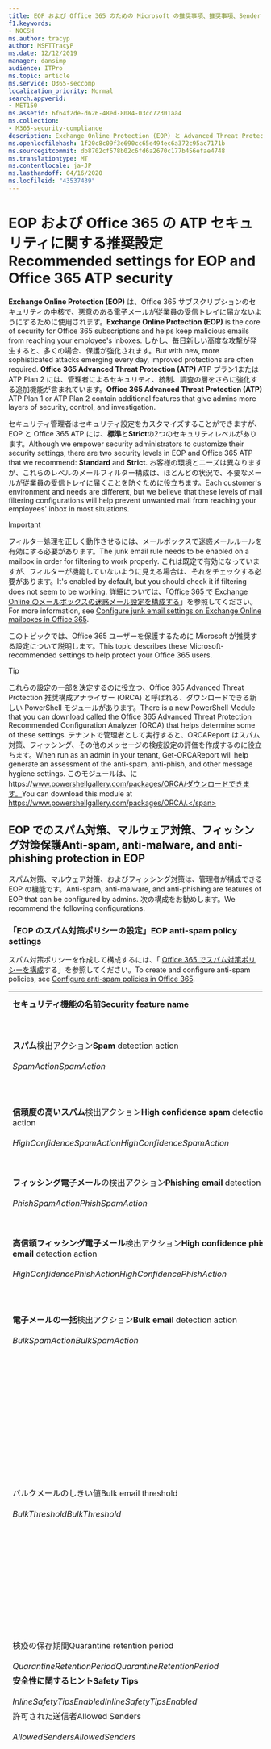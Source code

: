 ```yaml
---
title: EOP および Office 365 のための Microsoft の推奨事項、推奨事項、Sender Policy Framework、ドメインベースのメッセージの報告と適合性、DomainKeys で識別されたメール、手順、EOP の基準、セキュリティ基準、セットアップ EOP、atp の構成、および構成 EOP、セキュリティ構成
f1.keywords:
- NOCSH
ms.author: tracyp
author: MSFTTracyP
ms.date: 12/12/2019
manager: dansimp
audience: ITPro
ms.topic: article
ms.service: O365-seccomp
localization_priority: Normal
search.appverid:
- MET150
ms.assetid: 6f64f2de-d626-48ed-8084-03cc72301aa4
ms.collection:
- M365-security-compliance
description: Exchange Online Protection (EOP) と Advanced Threat Protection (ATP) のセキュリティ設定のベストプラクティスについて 標準保護に関する現在の推奨事項 より厳しくするには、何を使用する必要がありますか。 Advanced Threat Protection (ATP) も使用している場合、どのようなエクストラを利用できますか?
ms.openlocfilehash: 1f20c8c09f3e690cc65e494ec6a372c95ac7171b
ms.sourcegitcommit: db8702cf578b02c6fd6a2670c177b456efae4748
ms.translationtype: MT
ms.contentlocale: ja-JP
ms.lasthandoff: 04/16/2020
ms.locfileid: "43537439"
---
```

# <a name="recommended-settings-for-eop-and-office-365-atp-security"></a><span data-ttu-id="0bdcd-106">EOP および Office 365 の ATP セキュリティに関する推奨設定</span><span class="sxs-lookup"><span data-stu-id="0bdcd-106">Recommended settings for EOP and Office 365 ATP security</span></span>

<span data-ttu-id="0bdcd-107">**Exchange Online Protection (EOP)** は、Office 365 サブスクリプションのセキュリティの中核で、悪意のある電子メールが従業員の受信トレイに届かないようにするために使用されます。</span><span class="sxs-lookup"><span data-stu-id="0bdcd-107">**Exchange Online Protection (EOP)** is the core of security for Office 365 subscriptions and helps keep malicious emails from reaching your employee's inboxes.</span></span> <span data-ttu-id="0bdcd-108">しかし、毎日新しい高度な攻撃が発生すると、多くの場合、保護が強化されます。</span><span class="sxs-lookup"><span data-stu-id="0bdcd-108">But with new, more sophisticated attacks emerging every day, improved protections are often required.</span></span> <span data-ttu-id="0bdcd-109">**Office 365 Advanced Threat Protection (ATP)** ATP プラン1または ATP Plan 2 には、管理者によるセキュリティ、統制、調査の層をさらに強化する追加機能が含まれています。</span><span class="sxs-lookup"><span data-stu-id="0bdcd-109">**Office 365 Advanced Threat Protection (ATP)** ATP Plan 1 or ATP Plan 2 contain additional features that give admins more layers of security, control, and investigation.</span></span>

<span data-ttu-id="0bdcd-110">セキュリティ管理者はセキュリティ設定をカスタマイズすることができますが、EOP と Office 365 ATP には、**標準**と**Strict**の2つのセキュリティレベルがあります。</span><span class="sxs-lookup"><span data-stu-id="0bdcd-110">Although we empower security administrators to customize their security settings, there are two security levels in EOP and Office 365 ATP that we recommend: **Standard** and **Strict**.</span></span> <span data-ttu-id="0bdcd-111">お客様の環境とニーズは異なりますが、これらのレベルのメールフィルター構成は、ほとんどの状況で、不要なメールが従業員の受信トレイに届くことを防ぐために役立ちます。</span><span class="sxs-lookup"><span data-stu-id="0bdcd-111">Each customer's environment and needs are different, but we believe that these levels of mail filtering configurations will help prevent unwanted mail from reaching your employees' inbox in most situations.</span></span>

> [!IMPORTANT]
> <span data-ttu-id="0bdcd-112">フィルター処理を正しく動作させるには、メールボックスで迷惑メールルールを有効にする必要があります。</span><span class="sxs-lookup"><span data-stu-id="0bdcd-112">The junk email rule needs to be enabled on a mailbox in order for filtering to work properly.</span></span> <span data-ttu-id="0bdcd-113">これは既定で有効になっていますが、フィルターが機能していないように見える場合は、それをチェックする必要があります。</span><span class="sxs-lookup"><span data-stu-id="0bdcd-113">It's enabled by default, but you should check it if filtering does not seem to be working.</span></span> <span data-ttu-id="0bdcd-114">詳細については、「[Office 365 で Exchange Online のメールボックスの迷惑メール設定を構成する](configure-junk-email-settings-on-exo-mailboxes.md)」を参照してください。</span><span class="sxs-lookup"><span data-stu-id="0bdcd-114">For more information, see [Configure junk email settings on Exchange Online mailboxes in Office 365](configure-junk-email-settings-on-exo-mailboxes.md).</span></span>

<span data-ttu-id="0bdcd-115">このトピックでは、Office 365 ユーザーを保護するために Microsoft が推奨する設定について説明します。</span><span class="sxs-lookup"><span data-stu-id="0bdcd-115">This topic describes these Microsoft-recommended settings to help protect your Office 365 users.</span></span>

> [!TIP]
> <span data-ttu-id="0bdcd-116">これらの設定の一部を決定するのに役立つ、Office 365 Advanced Threat Protection 推奨構成アナライザー (ORCA) と呼ばれる、ダウンロードできる新しい PowerShell モジュールがあります。</span><span class="sxs-lookup"><span data-stu-id="0bdcd-116">There is a new PowerShell Module that you can download called the Office 365 Advanced Threat Protection Recommended Configuration Analyzer (ORCA) that helps determine some of these settings.</span></span> <span data-ttu-id="0bdcd-117">テナントで管理者として実行すると、ORCAReport はスパム対策、フィッシング、その他のメッセージの検疫設定の評価を作成するのに役立ちます。</span><span class="sxs-lookup"><span data-stu-id="0bdcd-117">When run as an admin in your tenant, Get-ORCAReport will help generate an assessment of the anti-spam, anti-phish, and other message hygiene settings.</span></span> <span data-ttu-id="0bdcd-118">このモジュールは、にhttps://www.powershellgallery.com/packages/ORCA/ダウンロードできます。</span><span class="sxs-lookup"><span data-stu-id="0bdcd-118">You can download this module at https://www.powershellgallery.com/packages/ORCA/.</span></span>

## <a name="anti-spam-anti-malware-and-anti-phishing-protection-in-eop"></a><span data-ttu-id="0bdcd-119">EOP でのスパム対策、マルウェア対策、フィッシング対策保護</span><span class="sxs-lookup"><span data-stu-id="0bdcd-119">Anti-spam, anti-malware, and anti-phishing protection in EOP</span></span>

<span data-ttu-id="0bdcd-120">スパム対策、マルウェア対策、およびフィッシング対策は、管理者が構成できる EOP の機能です。</span><span class="sxs-lookup"><span data-stu-id="0bdcd-120">Anti-spam, anti-malware, and anti-phishing are features of EOP that can be configured by admins.</span></span> <span data-ttu-id="0bdcd-121">次の構成をお勧めします。</span><span class="sxs-lookup"><span data-stu-id="0bdcd-121">We recommend the following configurations.</span></span>

### <a name="eop-anti-spam-policy-settings"></a><span data-ttu-id="0bdcd-122">「EOP のスパム対策ポリシーの設定」</span><span class="sxs-lookup"><span data-stu-id="0bdcd-122">EOP anti-spam policy settings</span></span>

<span data-ttu-id="0bdcd-123">スパム対策ポリシーを作成して構成するには、「 [Office 365 でスパム対策ポリシーを構成](configure-your-spam-filter-policies.md)する」を参照してください。</span><span class="sxs-lookup"><span data-stu-id="0bdcd-123">To create and configure anti-spam policies, see [Configure anti-spam policies in Office 365](configure-your-spam-filter-policies.md).</span></span>

|||||
|---|---|---|---|
|<span data-ttu-id="0bdcd-124">**セキュリティ機能の名前**</span><span class="sxs-lookup"><span data-stu-id="0bdcd-124">**Security feature name**</span></span>|<span data-ttu-id="0bdcd-125">**Standard**</span><span class="sxs-lookup"><span data-stu-id="0bdcd-125">**Standard**</span></span>|<span data-ttu-id="0bdcd-126">**Strict**</span><span class="sxs-lookup"><span data-stu-id="0bdcd-126">**Strict**</span></span>|<span data-ttu-id="0bdcd-127">**コメント**</span><span class="sxs-lookup"><span data-stu-id="0bdcd-127">**Comment**</span></span>|
|<span data-ttu-id="0bdcd-128">**スパム**検出アクション</span><span class="sxs-lookup"><span data-stu-id="0bdcd-128">**Spam** detection action</span></span> <br/><br/> <span data-ttu-id="0bdcd-129">_SpamAction_</span><span class="sxs-lookup"><span data-stu-id="0bdcd-129">_SpamAction_</span></span>|<span data-ttu-id="0bdcd-130">**迷惑メールフォルダーにメッセージを移動する**</span><span class="sxs-lookup"><span data-stu-id="0bdcd-130">**Move message to Junk Email folder**</span></span> <br/><br/> `MoveToJmf`|<span data-ttu-id="0bdcd-131">**検疫メッセージ**</span><span class="sxs-lookup"><span data-stu-id="0bdcd-131">**Quarantine message**</span></span> <br/><br/> `Quarantine`||
|<span data-ttu-id="0bdcd-132">**信頼度の高いスパム**検出アクション</span><span class="sxs-lookup"><span data-stu-id="0bdcd-132">**High confidence spam** detection action</span></span> <br/><br/> <span data-ttu-id="0bdcd-133">_HighConfidenceSpamAction_</span><span class="sxs-lookup"><span data-stu-id="0bdcd-133">_HighConfidenceSpamAction_</span></span>|<span data-ttu-id="0bdcd-134">**検疫メッセージ**</span><span class="sxs-lookup"><span data-stu-id="0bdcd-134">**Quarantine message**</span></span> <br/><br/> `Quarantine`|<span data-ttu-id="0bdcd-135">**検疫メッセージ**</span><span class="sxs-lookup"><span data-stu-id="0bdcd-135">**Quarantine message**</span></span> <br/><br/> `Quarantine`||
|<span data-ttu-id="0bdcd-136">**フィッシング電子メール**の検出アクション</span><span class="sxs-lookup"><span data-stu-id="0bdcd-136">**Phishing email** detection action</span></span> <br/><br/> <span data-ttu-id="0bdcd-137">_PhishSpamAction_</span><span class="sxs-lookup"><span data-stu-id="0bdcd-137">_PhishSpamAction_</span></span>|<span data-ttu-id="0bdcd-138">**検疫メッセージ**</span><span class="sxs-lookup"><span data-stu-id="0bdcd-138">**Quarantine message**</span></span> <br/><br/> `Quarantine`|<span data-ttu-id="0bdcd-139">**検疫メッセージ**</span><span class="sxs-lookup"><span data-stu-id="0bdcd-139">**Quarantine message**</span></span> <br/><br/> `Quarantine`||
|<span data-ttu-id="0bdcd-140">**高信頼フィッシング電子メール**検出アクション</span><span class="sxs-lookup"><span data-stu-id="0bdcd-140">**High confidence phishing email** detection action</span></span> <br/><br/> <span data-ttu-id="0bdcd-141">_HighConfidencePhishAction_</span><span class="sxs-lookup"><span data-stu-id="0bdcd-141">_HighConfidencePhishAction_</span></span>|<span data-ttu-id="0bdcd-142">**検疫メッセージ**</span><span class="sxs-lookup"><span data-stu-id="0bdcd-142">**Quarantine message**</span></span> <br/><br/> `Quarantine`|<span data-ttu-id="0bdcd-143">**検疫メッセージ**</span><span class="sxs-lookup"><span data-stu-id="0bdcd-143">**Quarantine message**</span></span> <br/><br/> `Quarantine`||
|<span data-ttu-id="0bdcd-144">**電子メールの一括**検出アクション</span><span class="sxs-lookup"><span data-stu-id="0bdcd-144">**Bulk email** detection action</span></span> <br/><br/> <span data-ttu-id="0bdcd-145">_BulkSpamAction_</span><span class="sxs-lookup"><span data-stu-id="0bdcd-145">_BulkSpamAction_</span></span>|<span data-ttu-id="0bdcd-146">**迷惑メールフォルダーにメッセージを移動する**</span><span class="sxs-lookup"><span data-stu-id="0bdcd-146">**Move message to Junk Email folder**</span></span> <br/><br/> `MoveToJmf`|<span data-ttu-id="0bdcd-147">**検疫メッセージ**</span><span class="sxs-lookup"><span data-stu-id="0bdcd-147">**Quarantine message**</span></span> <br/><br/> `Quarantine`||
|<span data-ttu-id="0bdcd-148">バルクメールのしきい値</span><span class="sxs-lookup"><span data-stu-id="0bdcd-148">Bulk email threshold</span></span> <br/><br/> <span data-ttu-id="0bdcd-149">_BulkThreshold_</span><span class="sxs-lookup"><span data-stu-id="0bdcd-149">_BulkThreshold_</span></span>|<span data-ttu-id="0bdcd-150">6 </span><span class="sxs-lookup"><span data-stu-id="0bdcd-150">6</span></span>|<span data-ttu-id="0bdcd-151">4 </span><span class="sxs-lookup"><span data-stu-id="0bdcd-151">4</span></span>|<span data-ttu-id="0bdcd-152">現在、既定値は7ですが、これは6に変更することをお勧めします。</span><span class="sxs-lookup"><span data-stu-id="0bdcd-152">The default value is currently 7, but we recommend that you change it to 6.</span></span> <span data-ttu-id="0bdcd-153">詳細については、「 [Office 365 のバルク苦情レベル (BCL)](bulk-complaint-level-values.md)」を参照してください。</span><span class="sxs-lookup"><span data-stu-id="0bdcd-153">For details, see [Bulk complaint level (BCL) in Office 365](bulk-complaint-level-values.md).</span></span>|
|<span data-ttu-id="0bdcd-154">検疫の保存期間</span><span class="sxs-lookup"><span data-stu-id="0bdcd-154">Quarantine retention period</span></span> <br/><br/> <span data-ttu-id="0bdcd-155">_QuarantineRetentionPeriod_</span><span class="sxs-lookup"><span data-stu-id="0bdcd-155">_QuarantineRetentionPeriod_</span></span>|<span data-ttu-id="0bdcd-156">30 日間</span><span class="sxs-lookup"><span data-stu-id="0bdcd-156">30 days</span></span>|<span data-ttu-id="0bdcd-157">30 日間</span><span class="sxs-lookup"><span data-stu-id="0bdcd-157">30 days</span></span>||
|<span data-ttu-id="0bdcd-158">**安全性に関するヒント**</span><span class="sxs-lookup"><span data-stu-id="0bdcd-158">**Safety Tips**</span></span> <br/><br/> <span data-ttu-id="0bdcd-159">_InlineSafetyTipsEnabled_</span><span class="sxs-lookup"><span data-stu-id="0bdcd-159">_InlineSafetyTipsEnabled_</span></span>|<span data-ttu-id="0bdcd-160">オン</span><span class="sxs-lookup"><span data-stu-id="0bdcd-160">On</span></span> <br/><br/> `$true`|<span data-ttu-id="0bdcd-161">オン</span><span class="sxs-lookup"><span data-stu-id="0bdcd-161">On</span></span> <br/><br/> `$true`||
|<span data-ttu-id="0bdcd-162">許可された送信者</span><span class="sxs-lookup"><span data-stu-id="0bdcd-162">Allowed Senders</span></span> <br/><br/> <span data-ttu-id="0bdcd-163">_AllowedSenders_</span><span class="sxs-lookup"><span data-stu-id="0bdcd-163">_AllowedSenders_</span></span>|<span data-ttu-id="0bdcd-164">なし</span><span class="sxs-lookup"><span data-stu-id="0bdcd-164">None</span></span>|<span data-ttu-id="0bdcd-165">なし</span><span class="sxs-lookup"><span data-stu-id="0bdcd-165">None</span></span>||
|<span data-ttu-id="0bdcd-166">許可される送信者ドメイン</span><span class="sxs-lookup"><span data-stu-id="0bdcd-166">Allowed Sender Domains</span></span> <br/><br/> <span data-ttu-id="0bdcd-167">_AllowedSenderDomains_</span><span class="sxs-lookup"><span data-stu-id="0bdcd-167">_AllowedSenderDomains_</span></span>|<span data-ttu-id="0bdcd-168">なし</span><span class="sxs-lookup"><span data-stu-id="0bdcd-168">None</span></span>|<span data-ttu-id="0bdcd-169">なし</span><span class="sxs-lookup"><span data-stu-id="0bdcd-169">None</span></span>|<span data-ttu-id="0bdcd-170">自分が所有する (_承認済みドメイン_とも呼ばれる) ドメインを許可された送信者の一覧に追加する必要はありません。</span><span class="sxs-lookup"><span data-stu-id="0bdcd-170">Adding domains that you own (also known as _accepted domains_) to the allowed senders list is not required.</span></span> <span data-ttu-id="0bdcd-171">実際には、悪意のある俳優が、フィルターによって除外されるメールを送信するような機会を作成するため、高いリスクと見なされます。[**スパム対策設定**] ページの [セキュリティ & コンプライアンスセンター] で[スプーフィングインテリジェンス](learn-about-spoof-intelligence.md)を使用して、組織の電子メールドメインにある送信者の電子メールアドレスをスプーフィングしている、または外部ドメインの送信者の電子メールアドレスをスプーフィングしているすべての送信者を確認します。</span><span class="sxs-lookup"><span data-stu-id="0bdcd-171">In fact, it's considered high risk since it creates opportunities for bad actors to send you mail that would otherwise be filtered out. Use [spoof intelligence](learn-about-spoof-intelligence.md) in the Security & Compliance Center on the **Anti-spam settings** page to review all senders who are spoofing sender email addresses in your organization's email domains or spoofing sender email addresses in external domains.</span></span>|
|<span data-ttu-id="0bdcd-172">受信拒否リスト</span><span class="sxs-lookup"><span data-stu-id="0bdcd-172">Blocked Senders</span></span> <br/><br/> <span data-ttu-id="0bdcd-173">_BlockedSenders_</span><span class="sxs-lookup"><span data-stu-id="0bdcd-173">_BlockedSenders_</span></span>|<span data-ttu-id="0bdcd-174">なし</span><span class="sxs-lookup"><span data-stu-id="0bdcd-174">None</span></span>|<span data-ttu-id="0bdcd-175">なし</span><span class="sxs-lookup"><span data-stu-id="0bdcd-175">None</span></span>||
|<span data-ttu-id="0bdcd-176">受信拒否された送信者ドメイン</span><span class="sxs-lookup"><span data-stu-id="0bdcd-176">Blocked Sender Domains</span></span> <br/><br/> <span data-ttu-id="0bdcd-177">_BlockedSenderDomains_</span><span class="sxs-lookup"><span data-stu-id="0bdcd-177">_BlockedSenderDomains_</span></span>|<span data-ttu-id="0bdcd-178">なし</span><span class="sxs-lookup"><span data-stu-id="0bdcd-178">None</span></span>|<span data-ttu-id="0bdcd-179">なし</span><span class="sxs-lookup"><span data-stu-id="0bdcd-179">None</span></span>||
|<span data-ttu-id="0bdcd-180">**[エンド ユーザーのスパム通知を有効にする]**  このポリシーでエンド ユーザーのスパム通知を有効にするには、このチェック ボックスをオンにします。</span><span class="sxs-lookup"><span data-stu-id="0bdcd-180">**Enable end-user spam notifications**</span></span> <br/><br/> <span data-ttu-id="0bdcd-181">_EnableEndUserSpamNotifications_</span><span class="sxs-lookup"><span data-stu-id="0bdcd-181">_EnableEndUserSpamNotifications_</span></span>|<span data-ttu-id="0bdcd-182">有効</span><span class="sxs-lookup"><span data-stu-id="0bdcd-182">Enabled</span></span> <br/><br/> `$true`|<span data-ttu-id="0bdcd-183">有効</span><span class="sxs-lookup"><span data-stu-id="0bdcd-183">Enabled</span></span> <br/><br/> `$true`||
|<span data-ttu-id="0bdcd-184">**エンドユーザーのスパム通知を毎日送信する (日数)**</span><span class="sxs-lookup"><span data-stu-id="0bdcd-184">**Send end-user spam notifications every (days)**</span></span> <br/><br/> <span data-ttu-id="0bdcd-185">_EndUserSpamNotificationFrequency_</span><span class="sxs-lookup"><span data-stu-id="0bdcd-185">_EndUserSpamNotificationFrequency_</span></span>|<span data-ttu-id="0bdcd-186">3 日間</span><span class="sxs-lookup"><span data-stu-id="0bdcd-186">3 days</span></span>|<span data-ttu-id="0bdcd-187">3 日間</span><span class="sxs-lookup"><span data-stu-id="0bdcd-187">3 days</span></span>||
|<span data-ttu-id="0bdcd-188">**スパム ZAP**</span><span class="sxs-lookup"><span data-stu-id="0bdcd-188">**Spam ZAP**</span></span> <br/><br/> <span data-ttu-id="0bdcd-189">_SpamZapEnabled_</span><span class="sxs-lookup"><span data-stu-id="0bdcd-189">_SpamZapEnabled_</span></span>|<span data-ttu-id="0bdcd-190">有効</span><span class="sxs-lookup"><span data-stu-id="0bdcd-190">Enabled</span></span> <br/><br/> `$true`|<span data-ttu-id="0bdcd-191">有効</span><span class="sxs-lookup"><span data-stu-id="0bdcd-191">Enabled</span></span> <br/><br/> `$true`||
|<span data-ttu-id="0bdcd-192">**フィッシング ZAP**</span><span class="sxs-lookup"><span data-stu-id="0bdcd-192">**Phish ZAP**</span></span> <br/><br/> <span data-ttu-id="0bdcd-193">_PhishZapEnabled_</span><span class="sxs-lookup"><span data-stu-id="0bdcd-193">_PhishZapEnabled_</span></span>|<span data-ttu-id="0bdcd-194">有効</span><span class="sxs-lookup"><span data-stu-id="0bdcd-194">Enabled</span></span> <br/><br/> `$true`|<span data-ttu-id="0bdcd-195">有効</span><span class="sxs-lookup"><span data-stu-id="0bdcd-195">Enabled</span></span> <br/><br/> `$true`||
|<span data-ttu-id="0bdcd-196">_MarkAsSpamBulkMail_</span><span class="sxs-lookup"><span data-stu-id="0bdcd-196">_MarkAsSpamBulkMail_</span></span>|<span data-ttu-id="0bdcd-197">オン</span><span class="sxs-lookup"><span data-stu-id="0bdcd-197">On</span></span>|<span data-ttu-id="0bdcd-198">オン</span><span class="sxs-lookup"><span data-stu-id="0bdcd-198">On</span></span>|<span data-ttu-id="0bdcd-199">この設定は、PowerShell でのみ使用できます。</span><span class="sxs-lookup"><span data-stu-id="0bdcd-199">This setting is only available in PowerShell.</span></span>|
|

<span data-ttu-id="0bdcd-200">使用されなくなっているスパム対策ポリシーには、他にもいくつかの高度なスパムフィルター (ASF) 設定があります。</span><span class="sxs-lookup"><span data-stu-id="0bdcd-200">There are several other Advanced Spam Filter (ASF) settings in anti-spam policies that are in the process of being deprecated.</span></span> <span data-ttu-id="0bdcd-201">これらの機能の減価償却のタイムラインの詳細については、このトピックの外に連絡します。</span><span class="sxs-lookup"><span data-stu-id="0bdcd-201">More information on the timelines for the depreciation of these features will be communicated outside of this topic.</span></span>

<span data-ttu-id="0bdcd-202">**標準**レベルと**厳密**なレベルの両方で、これらの ASF 設定を**オフ**にすることをお勧めします。</span><span class="sxs-lookup"><span data-stu-id="0bdcd-202">We recommend that you turn these ASF settings **Off** for both **Standard** and **Strict** levels.</span></span> <span data-ttu-id="0bdcd-203">ASF 設定の詳細については、「 [Office 365 の高度なスパムフィルター (ASF) 設定](advanced-spam-filtering-asf-options.md)」を参照してください。</span><span class="sxs-lookup"><span data-stu-id="0bdcd-203">For more information about ASF settings, see [Advanced Spam Filter (ASF) settings in Office 365](advanced-spam-filtering-asf-options.md).</span></span>

|||
|----|---|
|<span data-ttu-id="0bdcd-204">**セキュリティ機能の名前**</span><span class="sxs-lookup"><span data-stu-id="0bdcd-204">**Security feature name**</span></span>|<span data-ttu-id="0bdcd-205">**コメント**</span><span class="sxs-lookup"><span data-stu-id="0bdcd-205">**Comments**</span></span>|
|<span data-ttu-id="0bdcd-206">**リモートサイトへの画像リンク**(_IncreaseScoreWithImageLinks_)</span><span class="sxs-lookup"><span data-stu-id="0bdcd-206">**Image links to remote sites** (_IncreaseScoreWithImageLinks_)</span></span>||
|<span data-ttu-id="0bdcd-207">**URL の数値の IP アドレス**(_IncreaseScoreWithNumericIps_)</span><span class="sxs-lookup"><span data-stu-id="0bdcd-207">**Numeric IP address in URL** (_IncreaseScoreWithNumericIps_)</span></span>||
|<span data-ttu-id="0bdcd-208">**UL リダイレクト (その他のポート**) (_IncreaseScoreWithRedirectToOtherPort_)</span><span class="sxs-lookup"><span data-stu-id="0bdcd-208">**UL redirect to other port** (_IncreaseScoreWithRedirectToOtherPort_)</span></span>||
|<span data-ttu-id="0bdcd-209">**.Url または info web サイトへの URL** (_IncreaseScoreWithBizOrInfoUrls_)</span><span class="sxs-lookup"><span data-stu-id="0bdcd-209">**URL to .biz or .info websites** (_IncreaseScoreWithBizOrInfoUrls_)</span></span>||
|<span data-ttu-id="0bdcd-210">**空のメッセージ**(_MarkAsSpamEmptyMessages_)</span><span class="sxs-lookup"><span data-stu-id="0bdcd-210">**Empty messages** (_MarkAsSpamEmptyMessages_)</span></span>||
|<span data-ttu-id="0bdcd-211">**HTML の JavaScript または VBScript** (_MarkAsSpamJavaScriptInHtml_)</span><span class="sxs-lookup"><span data-stu-id="0bdcd-211">**JavaScript or VBScript in HTML** (_MarkAsSpamJavaScriptInHtml_)</span></span>||
|<span data-ttu-id="0bdcd-212">**HTML の Frame または IFrame タグ**(_MarkAsSpamFramesInHtml_)</span><span class="sxs-lookup"><span data-stu-id="0bdcd-212">**Frame or IFrame tags in HTML** (_MarkAsSpamFramesInHtml_)</span></span>||
|<span data-ttu-id="0bdcd-213">**HTML のオブジェクトタグ**(_MarkAsSpamObjectTagsInHtml_)</span><span class="sxs-lookup"><span data-stu-id="0bdcd-213">**Object tags in HTML** (_MarkAsSpamObjectTagsInHtml_)</span></span>||
|<span data-ttu-id="0bdcd-214">**HTML にタグを埋め込む**(_MarkAsSpamEmbedTagsInHtml_)</span><span class="sxs-lookup"><span data-stu-id="0bdcd-214">**Embed tags in HTML** (_MarkAsSpamEmbedTagsInHtml_)</span></span>||
|<span data-ttu-id="0bdcd-215">**HTML の Form タグ**(_MarkAsSpamFormTagsInHtml_)</span><span class="sxs-lookup"><span data-stu-id="0bdcd-215">**Form tags in HTML** (_MarkAsSpamFormTagsInHtml_)</span></span>||
|<span data-ttu-id="0bdcd-216">**HTML での Web バグ**(_MarkAsSpamWebBugsInHtml_)</span><span class="sxs-lookup"><span data-stu-id="0bdcd-216">**Web bugs in HTML** (_MarkAsSpamWebBugsInHtml_)</span></span>||
|<span data-ttu-id="0bdcd-217">**機密単語リストを適用**する (_MarkAsSpamSensitiveWordList_)</span><span class="sxs-lookup"><span data-stu-id="0bdcd-217">**Apply sensitive word list** (_MarkAsSpamSensitiveWordList_)</span></span>||
|<span data-ttu-id="0bdcd-218">**SPF レコード: hard fail** (_MarkAsSpamSpfRecordHardFail_)</span><span class="sxs-lookup"><span data-stu-id="0bdcd-218">**SPF record: hard fail** (_MarkAsSpamSpfRecordHardFail_)</span></span>||
|<span data-ttu-id="0bdcd-219">**条件付き送信者 ID フィルター: hard fail** (_MarkAsSpamFromAddressAuthFail_)</span><span class="sxs-lookup"><span data-stu-id="0bdcd-219">**Conditional Sender ID filtering: hard fail** (_MarkAsSpamFromAddressAuthFail_)</span></span>||
|<span data-ttu-id="0bdcd-220">**NDR バック散布**(_MarkAsSpamNdrBackscatter_)</span><span class="sxs-lookup"><span data-stu-id="0bdcd-220">**NDR backscatter** (_MarkAsSpamNdrBackscatter_)</span></span>||
|

#### <a name="eop-outbound-spam-policy-settings"></a><span data-ttu-id="0bdcd-221">EOP 送信スパムポリシーの設定</span><span class="sxs-lookup"><span data-stu-id="0bdcd-221">EOP outbound spam policy settings</span></span>

<span data-ttu-id="0bdcd-222">送信スパムポリシーを作成して構成するには、「 [Office 365 で送信スパムフィルターを構成](configure-the-outbound-spam-policy.md)する」を参照してください。</span><span class="sxs-lookup"><span data-stu-id="0bdcd-222">To create and configure outbound spam policies, see [Configure outbound spam filtering in Office 365](configure-the-outbound-spam-policy.md).</span></span>

||||
|---|---|---|---|
|<span data-ttu-id="0bdcd-223">**セキュリティ機能の名前**</span><span class="sxs-lookup"><span data-stu-id="0bdcd-223">**Security feature name**</span></span>|<span data-ttu-id="0bdcd-224">**Standard**</span><span class="sxs-lookup"><span data-stu-id="0bdcd-224">**Standard**</span></span>|<span data-ttu-id="0bdcd-225">**Strict**</span><span class="sxs-lookup"><span data-stu-id="0bdcd-225">**Strict**</span></span>|<span data-ttu-id="0bdcd-226">**コメント**</span><span class="sxs-lookup"><span data-stu-id="0bdcd-226">**Comment**</span></span>|
|<span data-ttu-id="0bdcd-227">**ユーザーあたりの最大受信者数: 外部時間の制限**</span><span class="sxs-lookup"><span data-stu-id="0bdcd-227">**Maximum number of recipients per user: External hourly limit**</span></span> <br/><br/> <span data-ttu-id="0bdcd-228">_RecipientLimitExternalPerHour_</span><span class="sxs-lookup"><span data-stu-id="0bdcd-228">_RecipientLimitExternalPerHour_</span></span>|<span data-ttu-id="0bdcd-229">500</span><span class="sxs-lookup"><span data-stu-id="0bdcd-229">500</span></span>|<span data-ttu-id="0bdcd-230">400</span><span class="sxs-lookup"><span data-stu-id="0bdcd-230">400</span></span>||
|<span data-ttu-id="0bdcd-231">**ユーザーあたりの最大受信者数: 内部時間の制限**</span><span class="sxs-lookup"><span data-stu-id="0bdcd-231">**Maximum number of recipients per user: Internal hourly limit**</span></span> <br/><br/> <span data-ttu-id="0bdcd-232">_RecipientLimitInternalPerHour_</span><span class="sxs-lookup"><span data-stu-id="0bdcd-232">_RecipientLimitInternalPerHour_</span></span>|<span data-ttu-id="0bdcd-233">1000</span><span class="sxs-lookup"><span data-stu-id="0bdcd-233">1000</span></span>|<span data-ttu-id="0bdcd-234">800</span><span class="sxs-lookup"><span data-stu-id="0bdcd-234">800</span></span>||
|<span data-ttu-id="0bdcd-235">**ユーザーあたりの最大受信者数: 毎日の制限**</span><span class="sxs-lookup"><span data-stu-id="0bdcd-235">**Maximum number of recipients per user: Daily limit**</span></span> <br/><br/> <span data-ttu-id="0bdcd-236">_RecipientLimitPerDay_</span><span class="sxs-lookup"><span data-stu-id="0bdcd-236">_RecipientLimitPerDay_</span></span>|<span data-ttu-id="0bdcd-237">1000</span><span class="sxs-lookup"><span data-stu-id="0bdcd-237">1000</span></span>|<span data-ttu-id="0bdcd-238">800</span><span class="sxs-lookup"><span data-stu-id="0bdcd-238">800</span></span>||
|<span data-ttu-id="0bdcd-239">**ユーザーが制限を超えた場合のアクション**</span><span class="sxs-lookup"><span data-stu-id="0bdcd-239">**Action when a user exceeds the limits**</span></span> <br/><br/> <span data-ttu-id="0bdcd-240">_ActionWhenThresholdReached_</span><span class="sxs-lookup"><span data-stu-id="0bdcd-240">_ActionWhenThresholdReached_</span></span>|<span data-ttu-id="0bdcd-241">**ユーザーがメールを送信するのを制限する**</span><span class="sxs-lookup"><span data-stu-id="0bdcd-241">**Restrict the user from sending mail**</span></span> <br/><br/> `BlockUser`|<span data-ttu-id="0bdcd-242">**ユーザーがメールを送信するのを制限する**</span><span class="sxs-lookup"><span data-stu-id="0bdcd-242">**Restrict the user from sending mail**</span></span> <br/><br/> `BlockUser`||
|

### <a name="eop-anti-malware-policy-settings"></a><span data-ttu-id="0bdcd-243">EOP マルウェア対策ポリシー設定</span><span class="sxs-lookup"><span data-stu-id="0bdcd-243">EOP anti-malware policy settings</span></span>

<span data-ttu-id="0bdcd-244">マルウェア対策ポリシーを作成して構成するには、「 [configure マルウェア対策ポリシーを Office 365 で構成](configure-anti-malware-policies.md)する」を参照してください。</span><span class="sxs-lookup"><span data-stu-id="0bdcd-244">To create and configure anti-malware policies, see [Configure anti-malware policies in Office 365](configure-anti-malware-policies.md).</span></span>

|||||
|---|---|---|---|
|<span data-ttu-id="0bdcd-245">**セキュリティ機能の名前**</span><span class="sxs-lookup"><span data-stu-id="0bdcd-245">**Security feature name**</span></span>|<span data-ttu-id="0bdcd-246">**Standard**</span><span class="sxs-lookup"><span data-stu-id="0bdcd-246">**Standard**</span></span>|<span data-ttu-id="0bdcd-247">**Strict**</span><span class="sxs-lookup"><span data-stu-id="0bdcd-247">**Strict**</span></span>|<span data-ttu-id="0bdcd-248">**コメント**</span><span class="sxs-lookup"><span data-stu-id="0bdcd-248">**Comment**</span></span>|
|<span data-ttu-id="0bdcd-249">**受信者にメッセージが検疫されたことを通知するかどうか。**</span><span class="sxs-lookup"><span data-stu-id="0bdcd-249">**Do you want to notify recipients if their messages are quarantined?**</span></span> <br/><br/> <span data-ttu-id="0bdcd-250">_操作_</span><span class="sxs-lookup"><span data-stu-id="0bdcd-250">_Action_</span></span>|<span data-ttu-id="0bdcd-251">いいえ</span><span class="sxs-lookup"><span data-stu-id="0bdcd-251">No</span></span> <br/><br/> <span data-ttu-id="0bdcd-252">_DeleteMessage_</span><span class="sxs-lookup"><span data-stu-id="0bdcd-252">_DeleteMessage_</span></span>|<span data-ttu-id="0bdcd-253">いいえ</span><span class="sxs-lookup"><span data-stu-id="0bdcd-253">No</span></span> <br/><br/> <span data-ttu-id="0bdcd-254">_DeleteMessage_</span><span class="sxs-lookup"><span data-stu-id="0bdcd-254">_DeleteMessage_</span></span>|<span data-ttu-id="0bdcd-255">電子メールの添付ファイルでマルウェアが検出されると、メッセージは検疫され、管理者のみが解放できるようになります。</span><span class="sxs-lookup"><span data-stu-id="0bdcd-255">If malware is detected in an email attachment, the message is quarantined and can be released only by an admin.</span></span>|
|<span data-ttu-id="0bdcd-256">**一般的な添付ファイルの種類のフィルター**</span><span class="sxs-lookup"><span data-stu-id="0bdcd-256">**Common Attachment Types Filter**</span></span> <br/><br/> <span data-ttu-id="0bdcd-257">_EnableFileFilter_</span><span class="sxs-lookup"><span data-stu-id="0bdcd-257">_EnableFileFilter_</span></span>|<span data-ttu-id="0bdcd-258">オン</span><span class="sxs-lookup"><span data-stu-id="0bdcd-258">On</span></span> <br/><br/> `$true`|<span data-ttu-id="0bdcd-259">オン</span><span class="sxs-lookup"><span data-stu-id="0bdcd-259">On</span></span> <br/><br/> `$true`|<span data-ttu-id="0bdcd-260">この設定では、添付ファイルの内容に関係なく、実行可能な添付ファイルが含まれているファイルの種類に基づいてメッセージを検疫します。</span><span class="sxs-lookup"><span data-stu-id="0bdcd-260">This setting quarantines messages that contain executable attachments based on file type, regardless of the attachment content.</span></span>|
|<span data-ttu-id="0bdcd-261">**マルウェアのゼロ時間の自動削除**</span><span class="sxs-lookup"><span data-stu-id="0bdcd-261">**Malware Zero-hour Auto Purge**</span></span> <br/><br/> <span data-ttu-id="0bdcd-262">_ZapEnabled_</span><span class="sxs-lookup"><span data-stu-id="0bdcd-262">_ZapEnabled_</span></span>|<span data-ttu-id="0bdcd-263">オン</span><span class="sxs-lookup"><span data-stu-id="0bdcd-263">On</span></span> <br/><br/> `$true`|<span data-ttu-id="0bdcd-264">オン</span><span class="sxs-lookup"><span data-stu-id="0bdcd-264">On</span></span> <br/><br/> `$true`||
|<span data-ttu-id="0bdcd-265">配信されていないメッセージの**内部送信者に通知**する</span><span class="sxs-lookup"><span data-stu-id="0bdcd-265">**Notify internal senders** of the undelivered message</span></span> <br/><br/> <span data-ttu-id="0bdcd-266">_EnableInternalSenderNotifications_</span><span class="sxs-lookup"><span data-stu-id="0bdcd-266">_EnableInternalSenderNotifications_</span></span>|<span data-ttu-id="0bdcd-267">無効</span><span class="sxs-lookup"><span data-stu-id="0bdcd-267">Disabled</span></span> <br/><br/> `$false`|<span data-ttu-id="0bdcd-268">無効</span><span class="sxs-lookup"><span data-stu-id="0bdcd-268">Disabled</span></span> <br/><br/> `$false`||
|<span data-ttu-id="0bdcd-269">配信されていないメッセージの**外部送信者に通知**する</span><span class="sxs-lookup"><span data-stu-id="0bdcd-269">**Notify external senders** of the undelivered message</span></span> <br/><br/> <span data-ttu-id="0bdcd-270">_EnableExternalSenderNotifications_</span><span class="sxs-lookup"><span data-stu-id="0bdcd-270">_EnableExternalSenderNotifications_</span></span>|<span data-ttu-id="0bdcd-271">無効</span><span class="sxs-lookup"><span data-stu-id="0bdcd-271">Disabled</span></span> <br/><br/> `$false`|<span data-ttu-id="0bdcd-272">無効</span><span class="sxs-lookup"><span data-stu-id="0bdcd-272">Disabled</span></span> <br/><br/> `$false`||
|

### <a name="eop-default-anti-phishing-policy-settings"></a><span data-ttu-id="0bdcd-273">EOP の既定のフィッシング対策ポリシー設定</span><span class="sxs-lookup"><span data-stu-id="0bdcd-273">EOP default anti-phishing policy settings</span></span>

<span data-ttu-id="0bdcd-274">これらの設定は、Exchange Online メールボックスを使用した Office 365 組織でのみ構成できます。</span><span class="sxs-lookup"><span data-stu-id="0bdcd-274">You can only configure these settings in Office 365 organizations with Exchange Online mailboxes.</span></span> <span data-ttu-id="0bdcd-275">これらの設定を構成するには、 [EOP の「既定のフィッシング対策ポリシーを構成](configure-anti-phishing-policies-eop.md)する」を参照してください。</span><span class="sxs-lookup"><span data-stu-id="0bdcd-275">To configure these settings, see [Configure the default anti-phishing policy in EOP](configure-anti-phishing-policies-eop.md).</span></span>

|||||
|---|---|---|---|
|<span data-ttu-id="0bdcd-276">**セキュリティ機能の名前**</span><span class="sxs-lookup"><span data-stu-id="0bdcd-276">**Security feature name**</span></span>|<span data-ttu-id="0bdcd-277">**Standard**</span><span class="sxs-lookup"><span data-stu-id="0bdcd-277">**Standard**</span></span>|<span data-ttu-id="0bdcd-278">**Strict**</span><span class="sxs-lookup"><span data-stu-id="0bdcd-278">**Strict**</span></span>|<span data-ttu-id="0bdcd-279">**コメント**</span><span class="sxs-lookup"><span data-stu-id="0bdcd-279">**Comment**</span></span>|
|<span data-ttu-id="0bdcd-280">**スプーフィング対策保護を有効にする**</span><span class="sxs-lookup"><span data-stu-id="0bdcd-280">**Enable anti-spoofing protection**</span></span> <br/><br/> <span data-ttu-id="0bdcd-281">_EnableAntispoofEnforcement_</span><span class="sxs-lookup"><span data-stu-id="0bdcd-281">_EnableAntispoofEnforcement_</span></span>|<span data-ttu-id="0bdcd-282">オン</span><span class="sxs-lookup"><span data-stu-id="0bdcd-282">On</span></span> <br/><br/> `$true`|<span data-ttu-id="0bdcd-283">オン</span><span class="sxs-lookup"><span data-stu-id="0bdcd-283">On</span></span> <br/><br/> `$true`||
|<span data-ttu-id="0bdcd-284">**認証されていない送信者を有効にする**</span><span class="sxs-lookup"><span data-stu-id="0bdcd-284">**Enable Unauthenticated Sender**</span></span> <br/><br/> <span data-ttu-id="0bdcd-285">_Enable/認証 Atedsender_</span><span class="sxs-lookup"><span data-stu-id="0bdcd-285">_EnableUnauthenticatedSender_</span></span>|<span data-ttu-id="0bdcd-286">オン</span><span class="sxs-lookup"><span data-stu-id="0bdcd-286">On</span></span> <br/><br/> `$true`|<span data-ttu-id="0bdcd-287">オン</span><span class="sxs-lookup"><span data-stu-id="0bdcd-287">On</span></span> <br/><br/> `$true`|<span data-ttu-id="0bdcd-288">Outlook の送信者の写真に、未識別のスプーフィングされた送信者を示す疑問符 (?) を追加します。</span><span class="sxs-lookup"><span data-stu-id="0bdcd-288">Adds a question mark (?) to the sender's photo in Outlook for unidentified spoofed senders.</span></span> <span data-ttu-id="0bdcd-289">詳細については、「[フィッシング対策ポリシーのスプーフィング設定](set-up-anti-phishing-policies.md#spoof-settings)」を参照してください。</span><span class="sxs-lookup"><span data-stu-id="0bdcd-289">For more information, see [Spoof settings in anti-phishing policies](set-up-anti-phishing-policies.md#spoof-settings).</span></span>|
|<span data-ttu-id="0bdcd-290">**ドメインのスプーフィングが許可されていないユーザーによって電子メールが送信された場合**</span><span class="sxs-lookup"><span data-stu-id="0bdcd-290">**If email is sent by someone who's not allowed to spoof your domain**</span></span> <br/><br/> <span data-ttu-id="0bdcd-291">_AuthenticationFailAction_</span><span class="sxs-lookup"><span data-stu-id="0bdcd-291">_AuthenticationFailAction_</span></span>|<span data-ttu-id="0bdcd-292">**受信者の迷惑メールフォルダーにメッセージを移動する**</span><span class="sxs-lookup"><span data-stu-id="0bdcd-292">**Move message to the recipients' Junk Email folders**</span></span> <br/><br/> `MoveToJmf`|<span data-ttu-id="0bdcd-293">**メッセージを検疫する**</span><span class="sxs-lookup"><span data-stu-id="0bdcd-293">**Quarantine the message**</span></span> <br/><br/> `Quarantine`|<span data-ttu-id="0bdcd-294">これは、[スプーフィングインテリジェンス](learn-about-spoof-intelligence.md)の受信拒否リストに適用されます。</span><span class="sxs-lookup"><span data-stu-id="0bdcd-294">This applies to blocked senders in [spoof intelligence](learn-about-spoof-intelligence.md).</span></span>|
|

## <a name="office-365-advanced-threat-protection-security"></a><span data-ttu-id="0bdcd-295">Office 365 Advanced Threat Protection セキュリティ</span><span class="sxs-lookup"><span data-stu-id="0bdcd-295">Office 365 Advanced Threat Protection security</span></span>

<span data-ttu-id="0bdcd-296">その他のセキュリティ上の利点には、Office 365 Advanced Threat Protection (ATP) サブスクリプションが付属しています。</span><span class="sxs-lookup"><span data-stu-id="0bdcd-296">Additional security benefits come with an Office 365 Advanced Threat Protection (ATP) subscription.</span></span> <span data-ttu-id="0bdcd-297">最新のニュースと情報については、「 [Office 365 ATP の新機能](whats-new-in-office-365-atp.md)」を参照してください。</span><span class="sxs-lookup"><span data-stu-id="0bdcd-297">For the latest news and information, you can see [What's new in Office 365 ATP](whats-new-in-office-365-atp.md).</span></span>

<span data-ttu-id="0bdcd-298">Office 365 ATP には、悪意のある添付ファイルを含む電子メールを配信できないようにする安全な添付ファイルおよび安全なリンクのポリシーが含まれており、ユーザーは安全でない可能性のある Url をクリックすることになります。</span><span class="sxs-lookup"><span data-stu-id="0bdcd-298">Office 365 ATP includes the Safe Attachment and Safe Links policies to prevent email with potentially malicious attachments from being delivered, and to keep users from clicking potentially unsafe URLs.</span></span>

> [!IMPORTANT]
> <span data-ttu-id="0bdcd-299">高度なフィッシング対策は、Office 365 ATP サブスクリプションの利点の1つです。</span><span class="sxs-lookup"><span data-stu-id="0bdcd-299">Advanced anti-phishing is one of the benefits of an Office 365 ATP subscription.</span></span> <span data-ttu-id="0bdcd-300">既定では有効になっていますが、メールのフィルターを開始する前に、少なくとも1つのフィッシング対策ポリシーを構成***する必要があり***ます。</span><span class="sxs-lookup"><span data-stu-id="0bdcd-300">Although it's enabled by default, you ***must*** configure at least one anti-phishing policy before it can start filtering mail.</span></span> <span data-ttu-id="0bdcd-301">フィッシング対策ポリシーの構成を忘れると、ユーザーが危険な電子メールに公開される可能性があります。</span><span class="sxs-lookup"><span data-stu-id="0bdcd-301">Forgetting to configure anti-phishing policies could exposes users to risky emails.</span></span> <span data-ttu-id="0bdcd-302">Office 365 ATP サブスクリプションを追加した後は、必ずフィッシング対策ポリシーを構成してください。</span><span class="sxs-lookup"><span data-stu-id="0bdcd-302">Be sure to configure your anti-phishing policies after you add an Office 365 ATP subscription.</span></span>

<span data-ttu-id="0bdcd-303">EOP に Office 365 ATP サブスクリプションを追加した場合は、次の構成を設定します。</span><span class="sxs-lookup"><span data-stu-id="0bdcd-303">If you've added an Office 365 ATP subscription to your EOP, set the following configurations.</span></span>

### <a name="office-atp-anti-phishing-policy-settings"></a><span data-ttu-id="0bdcd-304">Office ATP のフィッシング対策ポリシー設定</span><span class="sxs-lookup"><span data-stu-id="0bdcd-304">Office ATP anti-phishing policy settings</span></span>

<span data-ttu-id="0bdcd-305">EOP のお客様は、前述したように基本的なフィッシング対策を行いますが、Office 365 ATP には、攻撃を防止、検出、修復するのに役立つ機能と制御が追加されています。</span><span class="sxs-lookup"><span data-stu-id="0bdcd-305">EOP customers get basic anti-phishing as previously described, but Office 365 ATP includes more features and control to help prevent, detect, and remediate against attacks.</span></span> <span data-ttu-id="0bdcd-306">これらのポリシーを作成して構成するには、「 [Office 365 で ATP のフィッシング対策ポリシーを構成](configure-atp-anti-phishing-policies.md)する」を参照してください。</span><span class="sxs-lookup"><span data-stu-id="0bdcd-306">To create and configure these policies, see [Configure ATP anti-phishing policies in Office 365](configure-atp-anti-phishing-policies.md).</span></span>

#### <a name="impersonation-settings-in-atp-anti-phishing-policies"></a><span data-ttu-id="0bdcd-307">ATP のフィッシング対策ポリシーの偽装設定</span><span class="sxs-lookup"><span data-stu-id="0bdcd-307">Impersonation settings in ATP anti-phishing policies</span></span>

|||||
|---|---|---|---|
|<span data-ttu-id="0bdcd-308">**セキュリティ機能の名前**</span><span class="sxs-lookup"><span data-stu-id="0bdcd-308">**Security feature name**</span></span>|<span data-ttu-id="0bdcd-309">**Standard**</span><span class="sxs-lookup"><span data-stu-id="0bdcd-309">**Standard**</span></span>|<span data-ttu-id="0bdcd-310">**Strict**</span><span class="sxs-lookup"><span data-stu-id="0bdcd-310">**Strict**</span></span>|<span data-ttu-id="0bdcd-311">**コメント**</span><span class="sxs-lookup"><span data-stu-id="0bdcd-311">**Comment**</span></span>|
|<span data-ttu-id="0bdcd-312">保護されたユーザー:**保護するユーザーを追加する**</span><span class="sxs-lookup"><span data-stu-id="0bdcd-312">Protected users: **Add users to protect**</span></span> <br/><br/> <span data-ttu-id="0bdcd-313">_EnableTargetedUserProtection_</span><span class="sxs-lookup"><span data-stu-id="0bdcd-313">_EnableTargetedUserProtection_</span></span> <br/><br/> <span data-ttu-id="0bdcd-314">_TargetedUsersToProtect_</span><span class="sxs-lookup"><span data-stu-id="0bdcd-314">_TargetedUsersToProtect_</span></span>|<span data-ttu-id="0bdcd-315">オン</span><span class="sxs-lookup"><span data-stu-id="0bdcd-315">On</span></span> <br/><br/> `$true` <br/><br/> <span data-ttu-id="0bdcd-316">\<ユーザーのリスト\></span><span class="sxs-lookup"><span data-stu-id="0bdcd-316">\<list of users\></span></span>|<span data-ttu-id="0bdcd-317">オン</span><span class="sxs-lookup"><span data-stu-id="0bdcd-317">On</span></span> <br/><br/> `$true` <br/><br/> <span data-ttu-id="0bdcd-318">\<ユーザーのリスト\></span><span class="sxs-lookup"><span data-stu-id="0bdcd-318">\<list of users\></span></span>|<span data-ttu-id="0bdcd-319">組織によって異なりますが、主要な役割でユーザーを追加することをお勧めします。</span><span class="sxs-lookup"><span data-stu-id="0bdcd-319">Depends on your organization, but we recommend adding users in key roles.</span></span> <span data-ttu-id="0bdcd-320">内部的には、CEO、CFO、その他のシニアリーダーである可能性があります。</span><span class="sxs-lookup"><span data-stu-id="0bdcd-320">Internally, these might be your CEO, CFO, and other senior leaders.</span></span> <span data-ttu-id="0bdcd-321">外部には、協議会のメンバーまたは取締役会を含めることができます。</span><span class="sxs-lookup"><span data-stu-id="0bdcd-321">Externally, these could include council members or your board of directors.</span></span>|
|<span data-ttu-id="0bdcd-322">保護されたドメイン:**自分が所有しているドメインを自動的に追加する**</span><span class="sxs-lookup"><span data-stu-id="0bdcd-322">Protected domains: **Automatically include the domains I own**</span></span> <br/><br/> <span data-ttu-id="0bdcd-323">_Enable組織 Domainsprotection_</span><span class="sxs-lookup"><span data-stu-id="0bdcd-323">_EnableOrganizationDomainsProtection_</span></span>|<span data-ttu-id="0bdcd-324">オン</span><span class="sxs-lookup"><span data-stu-id="0bdcd-324">On</span></span> <br/><br/> `$true`|<span data-ttu-id="0bdcd-325">オン</span><span class="sxs-lookup"><span data-stu-id="0bdcd-325">On</span></span> <br/><br/> `$true`||
|<span data-ttu-id="0bdcd-326">保護されたドメイン:**カスタムドメインを含める**</span><span class="sxs-lookup"><span data-stu-id="0bdcd-326">Protected domains: **Include custom domains**</span></span> <br/><br/> <span data-ttu-id="0bdcd-327">_EnableTargetedDomainsProtection_</span><span class="sxs-lookup"><span data-stu-id="0bdcd-327">_EnableTargetedDomainsProtection_</span></span> <br/><br/> <span data-ttu-id="0bdcd-328">_TargetedDomainsToProtect_</span><span class="sxs-lookup"><span data-stu-id="0bdcd-328">_TargetedDomainsToProtect_</span></span>|<span data-ttu-id="0bdcd-329">オン</span><span class="sxs-lookup"><span data-stu-id="0bdcd-329">On</span></span> <br/><br/> `$true` <br/><br/> <span data-ttu-id="0bdcd-330">\<ドメインの一覧\></span><span class="sxs-lookup"><span data-stu-id="0bdcd-330">\<list of domains\></span></span>|<span data-ttu-id="0bdcd-331">オン</span><span class="sxs-lookup"><span data-stu-id="0bdcd-331">On</span></span> <br/><br/> `$true` <br/><br/> <span data-ttu-id="0bdcd-332">\<ドメインの一覧\></span><span class="sxs-lookup"><span data-stu-id="0bdcd-332">\<list of domains\></span></span>|<span data-ttu-id="0bdcd-333">組織によって異なりますが、自分が所有していないドメインを追加することをお勧めします。</span><span class="sxs-lookup"><span data-stu-id="0bdcd-333">Depends on your organization, but we recommend adding domains you frequently interact with that you don't own.</span></span>|
|<span data-ttu-id="0bdcd-334">保護されたユーザー:**偽装ユーザーによって電子メールが送信される場合**</span><span class="sxs-lookup"><span data-stu-id="0bdcd-334">Protected users: **If email is sent by an impersonated user**</span></span> <br/><br/> <span data-ttu-id="0bdcd-335">_され_</span><span class="sxs-lookup"><span data-stu-id="0bdcd-335">_TargetedUserProtectionAction_</span></span>|<span data-ttu-id="0bdcd-336">**メッセージを検疫する**</span><span class="sxs-lookup"><span data-stu-id="0bdcd-336">**Quarantine the message**</span></span> <br/><br/> `Quarantine`|<span data-ttu-id="0bdcd-337">**メッセージを検疫する**</span><span class="sxs-lookup"><span data-stu-id="0bdcd-337">**Quarantine the message**</span></span> <br/><br/> `Quarantine`||
|<span data-ttu-id="0bdcd-338">保護されたドメイン:**偽装ドメインによって電子メールが送信される場合**</span><span class="sxs-lookup"><span data-stu-id="0bdcd-338">Protected domains: **If email is sent by an impersonated domain**</span></span> <br/><br/> <span data-ttu-id="0bdcd-339">_され_</span><span class="sxs-lookup"><span data-stu-id="0bdcd-339">_TargetedUserProtectionAction_</span></span>|<span data-ttu-id="0bdcd-340">**メッセージを検疫する**</span><span class="sxs-lookup"><span data-stu-id="0bdcd-340">**Quarantine the message**</span></span> <br/><br/> `Quarantine`|<span data-ttu-id="0bdcd-341">**メッセージを検疫する**</span><span class="sxs-lookup"><span data-stu-id="0bdcd-341">**Quarantine the message**</span></span> <br/><br/> `Quarantine`||
|<span data-ttu-id="0bdcd-342">**偽装ユーザーのヒントを表示する**</span><span class="sxs-lookup"><span data-stu-id="0bdcd-342">**Show tip for impersonated users**</span></span> <br/><br/> <span data-ttu-id="0bdcd-343">_Enablesimilarユーザーヒント Etytips_</span><span class="sxs-lookup"><span data-stu-id="0bdcd-343">_EnableSimilarUsersSafetyTips_</span></span>|<span data-ttu-id="0bdcd-344">オン</span><span class="sxs-lookup"><span data-stu-id="0bdcd-344">On</span></span> <br/><br/> `$true`|<span data-ttu-id="0bdcd-345">オン</span><span class="sxs-lookup"><span data-stu-id="0bdcd-345">On</span></span> <br/><br/> `$true`||
|<span data-ttu-id="0bdcd-346">**偽装ドメインのヒントを表示する**</span><span class="sxs-lookup"><span data-stu-id="0bdcd-346">**Show tip for impersonated domains**</span></span> <br/><br/> <span data-ttu-id="0bdcd-347">_Enablesimilardomainssaf Etytips_</span><span class="sxs-lookup"><span data-stu-id="0bdcd-347">_EnableSimilarDomainsSafetyTips_</span></span>|<span data-ttu-id="0bdcd-348">オン</span><span class="sxs-lookup"><span data-stu-id="0bdcd-348">On</span></span> <br/><br/> `$true`|<span data-ttu-id="0bdcd-349">オン</span><span class="sxs-lookup"><span data-stu-id="0bdcd-349">On</span></span> <br/><br/> `$true`||
|<span data-ttu-id="0bdcd-350">**通常と異なる文字にヒントを表示する**</span><span class="sxs-lookup"><span data-stu-id="0bdcd-350">**Show tip for unusual characters**</span></span> <br/><br/> <span data-ttu-id="0bdcd-351">_EnableUnusualCharactersSafetyTips_</span><span class="sxs-lookup"><span data-stu-id="0bdcd-351">_EnableUnusualCharactersSafetyTips_</span></span>|<span data-ttu-id="0bdcd-352">オン</span><span class="sxs-lookup"><span data-stu-id="0bdcd-352">On</span></span> <br/><br/> `$true`|<span data-ttu-id="0bdcd-353">オン</span><span class="sxs-lookup"><span data-stu-id="0bdcd-353">On</span></span> <br/><br/> `$true`||
|<span data-ttu-id="0bdcd-354">**メールボックスインテリジェンスを有効にする**</span><span class="sxs-lookup"><span data-stu-id="0bdcd-354">**Enable Mailbox intelligence?**</span></span> <br/><br/> <span data-ttu-id="0bdcd-355">_EnableMailboxIntelligence_</span><span class="sxs-lookup"><span data-stu-id="0bdcd-355">_EnableMailboxIntelligence_</span></span>|<span data-ttu-id="0bdcd-356">オン</span><span class="sxs-lookup"><span data-stu-id="0bdcd-356">On</span></span> <br/><br/> `$true`|<span data-ttu-id="0bdcd-357">オン</span><span class="sxs-lookup"><span data-stu-id="0bdcd-357">On</span></span> <br/><br/> `$true`||
|<span data-ttu-id="0bdcd-358">**メールボックスインテリジェンスベースの偽装保護を有効にする**</span><span class="sxs-lookup"><span data-stu-id="0bdcd-358">**Enable Mailbox intelligence based impersonation protection?**</span></span> <br/><br/> <span data-ttu-id="0bdcd-359">_EnableMailboxIntelligenceProtection_</span><span class="sxs-lookup"><span data-stu-id="0bdcd-359">_EnableMailboxIntelligenceProtection_</span></span>|<span data-ttu-id="0bdcd-360">オン</span><span class="sxs-lookup"><span data-stu-id="0bdcd-360">On</span></span> <br/><br/> `$true`|<span data-ttu-id="0bdcd-361">オン</span><span class="sxs-lookup"><span data-stu-id="0bdcd-361">On</span></span> <br/><br/> `$true`||
|<span data-ttu-id="0bdcd-362">**メールボックスインテリジェンスで保護された偽装ユーザーによって電子メールが送信される場合**</span><span class="sxs-lookup"><span data-stu-id="0bdcd-362">**If email is sent by an impersonated user protected by mailbox intelligence**</span></span> <br/><br/> <span data-ttu-id="0bdcd-363">_MailboxIntelligenceProtectionAction_</span><span class="sxs-lookup"><span data-stu-id="0bdcd-363">_MailboxIntelligenceProtectionAction_</span></span>|<span data-ttu-id="0bdcd-364">**受信者の迷惑メールフォルダーにメッセージを移動する**</span><span class="sxs-lookup"><span data-stu-id="0bdcd-364">**Move message to the recipients' Junk Email folders**</span></span> <br/><br/> `MoveToJmf`|<span data-ttu-id="0bdcd-365">**メッセージを検疫する**</span><span class="sxs-lookup"><span data-stu-id="0bdcd-365">**Quarantine the message**</span></span> <br/><br/> `Quarantine`||
|<span data-ttu-id="0bdcd-366">**信頼された差出人**</span><span class="sxs-lookup"><span data-stu-id="0bdcd-366">**Trusted senders**</span></span> <br/><br/> <span data-ttu-id="0bdcd-367">_ExcludedSenders_</span><span class="sxs-lookup"><span data-stu-id="0bdcd-367">_ExcludedSenders_</span></span>|<span data-ttu-id="0bdcd-368">なし</span><span class="sxs-lookup"><span data-stu-id="0bdcd-368">None</span></span>|<span data-ttu-id="0bdcd-369">なし</span><span class="sxs-lookup"><span data-stu-id="0bdcd-369">None</span></span>|<span data-ttu-id="0bdcd-370">組織によって異なりますが、誤ってフィッシングとしてマークされるユーザーを追加することをお勧めします。</span><span class="sxs-lookup"><span data-stu-id="0bdcd-370">Depends on your organization, but we recommend adding users that incorrectly get marked as phish due to impersonation only and not other filters.</span></span>|
|<span data-ttu-id="0bdcd-371">**信頼されたドメイン**</span><span class="sxs-lookup"><span data-stu-id="0bdcd-371">**Trusted domains**</span></span> <br/><br/> <span data-ttu-id="0bdcd-372">_ExcludedDomains_</span><span class="sxs-lookup"><span data-stu-id="0bdcd-372">_ExcludedDomains_</span></span>|<span data-ttu-id="0bdcd-373">なし</span><span class="sxs-lookup"><span data-stu-id="0bdcd-373">None</span></span>|<span data-ttu-id="0bdcd-374">なし</span><span class="sxs-lookup"><span data-stu-id="0bdcd-374">None</span></span>|<span data-ttu-id="0bdcd-375">組織によって異なりますが、誤ってフィッシングとしてマークされるドメインを追加することをお勧めします。これは、偽装のみで、他のフィルターにはないためです。</span><span class="sxs-lookup"><span data-stu-id="0bdcd-375">Depends on your organization, but we recommend adding domains that incorrectly get marked as phish due to impersonation only and not other filters.</span></span>|
|

#### <a name="spoof-settings-in-atp-anti-phishing-policies"></a><span data-ttu-id="0bdcd-376">ATP のフィッシング対策ポリシーのスプーフィング設定</span><span class="sxs-lookup"><span data-stu-id="0bdcd-376">Spoof settings in ATP anti-phishing policies</span></span>

<span data-ttu-id="0bdcd-377">これらは、 [EOP のスパム対策ポリシー設定](#eop-anti-spam-policy-settings)で使用可能な設定と同じであることに注意してください。</span><span class="sxs-lookup"><span data-stu-id="0bdcd-377">Note that these are the same settings that are available in [anti-spam policy settings in EOP](#eop-anti-spam-policy-settings).</span></span>

|||||
|---|---|---|---|
|<span data-ttu-id="0bdcd-378">**セキュリティ機能の名前**</span><span class="sxs-lookup"><span data-stu-id="0bdcd-378">**Security feature name**</span></span>|<span data-ttu-id="0bdcd-379">**Standard**</span><span class="sxs-lookup"><span data-stu-id="0bdcd-379">**Standard**</span></span>|<span data-ttu-id="0bdcd-380">**Strict**</span><span class="sxs-lookup"><span data-stu-id="0bdcd-380">**Strict**</span></span>|<span data-ttu-id="0bdcd-381">**コメント**</span><span class="sxs-lookup"><span data-stu-id="0bdcd-381">**Comment**</span></span>|
|<span data-ttu-id="0bdcd-382">**スプーフィング対策保護を有効にする**</span><span class="sxs-lookup"><span data-stu-id="0bdcd-382">**Enable anti-spoofing protection**</span></span> <br/><br/> <span data-ttu-id="0bdcd-383">_EnableAntispoofEnforcement_</span><span class="sxs-lookup"><span data-stu-id="0bdcd-383">_EnableAntispoofEnforcement_</span></span>|<span data-ttu-id="0bdcd-384">オン</span><span class="sxs-lookup"><span data-stu-id="0bdcd-384">On</span></span> <br/><br/> `$true`|<span data-ttu-id="0bdcd-385">オン</span><span class="sxs-lookup"><span data-stu-id="0bdcd-385">On</span></span> <br/><br/> `$true`||
|<span data-ttu-id="0bdcd-386">**認証されていない送信者を有効にする**</span><span class="sxs-lookup"><span data-stu-id="0bdcd-386">**Enable Unauthenticated Sender**</span></span> <br/><br/> <span data-ttu-id="0bdcd-387">_Enable/認証 Atedsender_</span><span class="sxs-lookup"><span data-stu-id="0bdcd-387">_EnableUnauthenticatedSender_</span></span>|<span data-ttu-id="0bdcd-388">オン</span><span class="sxs-lookup"><span data-stu-id="0bdcd-388">On</span></span> <br/><br/> `$true`|<span data-ttu-id="0bdcd-389">オン</span><span class="sxs-lookup"><span data-stu-id="0bdcd-389">On</span></span> <br/><br/> `$true`|<span data-ttu-id="0bdcd-390">Outlook の送信者の写真に、未識別のスプーフィングされた送信者を示す疑問符 (?) を追加します。</span><span class="sxs-lookup"><span data-stu-id="0bdcd-390">Adds a question mark (?) to the sender's photo in Outlook for unidentified spoofed senders.</span></span> <span data-ttu-id="0bdcd-391">詳細については、「[フィッシング対策ポリシーのスプーフィング設定](set-up-anti-phishing-policies.md#spoof-settings)」を参照してください。</span><span class="sxs-lookup"><span data-stu-id="0bdcd-391">For more information, see [Spoof settings in anti-phishing policies](set-up-anti-phishing-policies.md#spoof-settings).</span></span>|
|<span data-ttu-id="0bdcd-392">**ドメインのスプーフィングが許可されていないユーザーによって電子メールが送信された場合**</span><span class="sxs-lookup"><span data-stu-id="0bdcd-392">**If email is sent by someone who's not allowed to spoof your domain**</span></span> <br/><br/> <span data-ttu-id="0bdcd-393">_AuthenticationFailAction_</span><span class="sxs-lookup"><span data-stu-id="0bdcd-393">_AuthenticationFailAction_</span></span>|<span data-ttu-id="0bdcd-394">**受信者の迷惑メールフォルダーにメッセージを移動する**</span><span class="sxs-lookup"><span data-stu-id="0bdcd-394">**Move message to the recipients' Junk Email folders**</span></span> <br/><br/> `MoveToJmf`|<span data-ttu-id="0bdcd-395">**メッセージを検疫する**</span><span class="sxs-lookup"><span data-stu-id="0bdcd-395">**Quarantine the message**</span></span> <br/><br/> `Quarantine`|<span data-ttu-id="0bdcd-396">これは、[スプーフィングインテリジェンス](learn-about-spoof-intelligence.md)の受信拒否リストに適用されます。</span><span class="sxs-lookup"><span data-stu-id="0bdcd-396">This applies to blocked senders in [spoof intelligence](learn-about-spoof-intelligence.md).</span></span>|
|

#### <a name="advanced-settings-in-atp-anti-phishing-policies"></a><span data-ttu-id="0bdcd-397">ATP のフィッシング対策ポリシーの詳細設定</span><span class="sxs-lookup"><span data-stu-id="0bdcd-397">Advanced settings in ATP anti-phishing policies</span></span>

|||||
|---|---|---|---|
|<span data-ttu-id="0bdcd-398">**セキュリティ機能の名前**</span><span class="sxs-lookup"><span data-stu-id="0bdcd-398">**Security feature name**</span></span>|<span data-ttu-id="0bdcd-399">**Standard**</span><span class="sxs-lookup"><span data-stu-id="0bdcd-399">**Standard**</span></span>|<span data-ttu-id="0bdcd-400">**Strict**</span><span class="sxs-lookup"><span data-stu-id="0bdcd-400">**Strict**</span></span>|<span data-ttu-id="0bdcd-401">**コメント**</span><span class="sxs-lookup"><span data-stu-id="0bdcd-401">**Comment**</span></span>|
|<span data-ttu-id="0bdcd-402">**高度なフィッシングしきい値**</span><span class="sxs-lookup"><span data-stu-id="0bdcd-402">**Advanced phishing thresholds**</span></span> <br/><br/> <span data-ttu-id="0bdcd-403">_PhishThresholdLevel_</span><span class="sxs-lookup"><span data-stu-id="0bdcd-403">_PhishThresholdLevel_</span></span>|<span data-ttu-id="0bdcd-404">**2-アグレッシブ**</span><span class="sxs-lookup"><span data-stu-id="0bdcd-404">**2 - Aggressive**</span></span> <br/><br/> `2`|<span data-ttu-id="0bdcd-405">**3つ以上のアグレッシブ**</span><span class="sxs-lookup"><span data-stu-id="0bdcd-405">**3 - More aggressive**</span></span> <br/><br/> `3`||
|

### <a name="safe-links-settings"></a><span data-ttu-id="0bdcd-406">安全なリンクの設定</span><span class="sxs-lookup"><span data-stu-id="0bdcd-406">Safe Links settings</span></span>

|<span data-ttu-id="0bdcd-407">セキュリティ機能の名前</span><span class="sxs-lookup"><span data-stu-id="0bdcd-407">Security feature name</span></span>|<span data-ttu-id="0bdcd-408">標準</span><span class="sxs-lookup"><span data-stu-id="0bdcd-408">Standard</span></span>|<span data-ttu-id="0bdcd-409">Strict</span><span class="sxs-lookup"><span data-stu-id="0bdcd-409">Strict</span></span>|<span data-ttu-id="0bdcd-410">コメント</span><span class="sxs-lookup"><span data-stu-id="0bdcd-410">Comment</span></span>|
|---------|---------|---------|---------|
|<span data-ttu-id="0bdcd-411">Office 365 アプリの ATP Safe Links、Office for iOS、および Android を使用する</span><span class="sxs-lookup"><span data-stu-id="0bdcd-411">Use ATP Safe Links in Office 365 Apps, Office for iOS and Android</span></span>|<span data-ttu-id="0bdcd-412">有効</span><span class="sxs-lookup"><span data-stu-id="0bdcd-412">Enabled</span></span>|<span data-ttu-id="0bdcd-413">有効</span><span class="sxs-lookup"><span data-stu-id="0bdcd-413">Enabled</span></span>|<span data-ttu-id="0bdcd-414">これは、組織全体に適用される ATP の安全なリンクポリシーに該当します。</span><span class="sxs-lookup"><span data-stu-id="0bdcd-414">This falls under the ATP Safe Links Policies that apply to the entire organization</span></span>|
<span data-ttu-id="0bdcd-415">ユーザーが [安全なリンク] をクリックしたときに追跡しない</span><span class="sxs-lookup"><span data-stu-id="0bdcd-415">Do not track when users click safe links</span></span>|<span data-ttu-id="0bdcd-416">無効</span><span class="sxs-lookup"><span data-stu-id="0bdcd-416">Disabled</span></span>|<span data-ttu-id="0bdcd-417">無効</span><span class="sxs-lookup"><span data-stu-id="0bdcd-417">Disabled</span></span>|<span data-ttu-id="0bdcd-418">これは、組織全体に適用されるポリシーと、特定の受信者に適用されるポリシーの両方に適用されます。</span><span class="sxs-lookup"><span data-stu-id="0bdcd-418">This is for both policies that apply to the entire organization and any policies that apply to specific recipients</span></span>|
|<span data-ttu-id="0bdcd-419">ユーザーが元の URL への安全なリンクをクリックできないようにする</span><span class="sxs-lookup"><span data-stu-id="0bdcd-419">Do not let users click through safe links to original URL</span></span>|<span data-ttu-id="0bdcd-420">有効</span><span class="sxs-lookup"><span data-stu-id="0bdcd-420">Enabled</span></span>|<span data-ttu-id="0bdcd-421">有効</span><span class="sxs-lookup"><span data-stu-id="0bdcd-421">Enabled</span></span>|<span data-ttu-id="0bdcd-422">これは、組織全体に適用されるポリシーと特定の受信者に適用されるポリシーの両方に適用されます。</span><span class="sxs-lookup"><span data-stu-id="0bdcd-422">This is for both the policies that apply to the entire organization and any policies that apply to specific recipients</span></span>|
|<span data-ttu-id="0bdcd-423">メッセージ内の不明な潜在的な悪意のある Url に対するアクション</span><span class="sxs-lookup"><span data-stu-id="0bdcd-423">Action for unknown potentially malicious URLs in messages</span></span>|<span data-ttu-id="0bdcd-424">オン</span><span class="sxs-lookup"><span data-stu-id="0bdcd-424">On</span></span>|<span data-ttu-id="0bdcd-425">オン</span><span class="sxs-lookup"><span data-stu-id="0bdcd-425">On</span></span>||
|<span data-ttu-id="0bdcd-426">疑わしいリンクおよびファイルを指すリンクのリアルタイム URL スキャンを適用する</span><span class="sxs-lookup"><span data-stu-id="0bdcd-426">Apply real-time URL scanning for suspicious links and links that point to files</span></span>|<span data-ttu-id="0bdcd-427">有効</span><span class="sxs-lookup"><span data-stu-id="0bdcd-427">Enabled</span></span>|<span data-ttu-id="0bdcd-428">有効</span><span class="sxs-lookup"><span data-stu-id="0bdcd-428">Enabled</span></span>||
|<span data-ttu-id="0bdcd-429">メッセージを配信する前に URL スキャンが完了するまで待機する</span><span class="sxs-lookup"><span data-stu-id="0bdcd-429">Wait for URL scanning to complete before delivering the message</span></span>|<span data-ttu-id="0bdcd-430">有効</span><span class="sxs-lookup"><span data-stu-id="0bdcd-430">Enabled</span></span>|<span data-ttu-id="0bdcd-431">有効</span><span class="sxs-lookup"><span data-stu-id="0bdcd-431">Enabled</span></span>||
|<span data-ttu-id="0bdcd-432">組織内で送信される電子メールメッセージに安全なリンクを適用する</span><span class="sxs-lookup"><span data-stu-id="0bdcd-432">Apply safe links to email messages sent within the organization</span></span>|<span data-ttu-id="0bdcd-433">有効</span><span class="sxs-lookup"><span data-stu-id="0bdcd-433">Enabled</span></span>|<span data-ttu-id="0bdcd-434">有効</span><span class="sxs-lookup"><span data-stu-id="0bdcd-434">Enabled</span></span>||

### <a name="safe-attachments"></a><span data-ttu-id="0bdcd-435">添付ファイル保護</span><span class="sxs-lookup"><span data-stu-id="0bdcd-435">Safe Attachments</span></span>

|<span data-ttu-id="0bdcd-436">セキュリティ機能の名前</span><span class="sxs-lookup"><span data-stu-id="0bdcd-436">Security feature name</span></span>|<span data-ttu-id="0bdcd-437">標準</span><span class="sxs-lookup"><span data-stu-id="0bdcd-437">Standard</span></span>|<span data-ttu-id="0bdcd-438">Strict</span><span class="sxs-lookup"><span data-stu-id="0bdcd-438">Strict</span></span>|<span data-ttu-id="0bdcd-439">コメント</span><span class="sxs-lookup"><span data-stu-id="0bdcd-439">Comment</span></span>|
|---------|---------|---------|---------|
|<span data-ttu-id="0bdcd-440">SharePoint、OneDrive、Microsoft Teams 用の ATP を有効にする</span><span class="sxs-lookup"><span data-stu-id="0bdcd-440">Turn on ATP for SharePoint, OneDrive, and Microsoft Teams</span></span>|<span data-ttu-id="0bdcd-441">有効</span><span class="sxs-lookup"><span data-stu-id="0bdcd-441">Enabled</span></span>|<span data-ttu-id="0bdcd-442">有効</span><span class="sxs-lookup"><span data-stu-id="0bdcd-442">Enabled</span></span>||
|<span data-ttu-id="0bdcd-443">ATP の安全な添付ファイルの不明なマルウェア応答</span><span class="sxs-lookup"><span data-stu-id="0bdcd-443">ATP Safe attachments unknown malware response</span></span>|<span data-ttu-id="0bdcd-444">Block</span><span class="sxs-lookup"><span data-stu-id="0bdcd-444">Block</span></span>|<span data-ttu-id="0bdcd-445">Block</span><span class="sxs-lookup"><span data-stu-id="0bdcd-445">Block</span></span>||
|<span data-ttu-id="0bdcd-446">検出時に添付ファイルをリダイレクトする</span><span class="sxs-lookup"><span data-stu-id="0bdcd-446">Redirect attachment on detection</span></span>|<span data-ttu-id="0bdcd-447">有効</span><span class="sxs-lookup"><span data-stu-id="0bdcd-447">Enabled</span></span>|<span data-ttu-id="0bdcd-448">有効</span><span class="sxs-lookup"><span data-stu-id="0bdcd-448">Enabled</span></span>|<span data-ttu-id="0bdcd-449">添付ファイルがマルウェアであるかどうかを判断する方法を把握しているセキュリティ管理者の電子メールアドレスにリダイレクトする</span><span class="sxs-lookup"><span data-stu-id="0bdcd-449">Redirect to email address for a security administrator that knows how to determine if the attachment is malware or not</span></span>|
|<span data-ttu-id="0bdcd-450">添付ファイルのマルウェアスキャンがタイムアウトまたはエラーが発生した場合の、ATP の安全な添付ファイル応答</span><span class="sxs-lookup"><span data-stu-id="0bdcd-450">ATP Safe attachments response if malware scanning for attachments times out or error occurs</span></span>|<span data-ttu-id="0bdcd-451">有効</span><span class="sxs-lookup"><span data-stu-id="0bdcd-451">Enabled</span></span>|<span data-ttu-id="0bdcd-452">有効</span><span class="sxs-lookup"><span data-stu-id="0bdcd-452">Enabled</span></span>||

## <a name="related-topics"></a><span data-ttu-id="0bdcd-453">関連項目</span><span class="sxs-lookup"><span data-stu-id="0bdcd-453">Related topics</span></span>

- <span data-ttu-id="0bdcd-454">**Exchange メールフロー/Exchange トランスポートルール**のベストプラクティスについては、こちらを参照してください。</span><span class="sxs-lookup"><span data-stu-id="0bdcd-454">Are you looking for best practices with **Exchange Mail Flow / Exchange Transport Rules**?</span></span> <span data-ttu-id="0bdcd-455">詳細については、[この記事](https://docs.microsoft.com/microsoft-365/security/office-365-security/best-practices-for-configuring-eop)を参照してください。</span><span class="sxs-lookup"><span data-stu-id="0bdcd-455">Please see [this article](https://docs.microsoft.com/microsoft-365/security/office-365-security/best-practices-for-configuring-eop) for details.</span></span>

- <span data-ttu-id="0bdcd-456">管理者とユーザーは、誤検知 (不良としてマークされている正常なメール) と誤検知 (無効な電子メールを許可) を分析のために Microsoft に送信できます。</span><span class="sxs-lookup"><span data-stu-id="0bdcd-456">Admins and users can submit false positives (good email marked as bad) and false negatives (bad email allowed) to Microsoft for analysis.</span></span> <span data-ttu-id="0bdcd-457">詳細については、「 [Microsoft にメッセージとファイルを報告する](report-junk-email-messages-to-microsoft.md)」を参照してください。</span><span class="sxs-lookup"><span data-stu-id="0bdcd-457">For more information, see [Report messages and files to Microsoft](report-junk-email-messages-to-microsoft.md).</span></span>

- <span data-ttu-id="0bdcd-458">[EOP サービス](https://docs.microsoft.com/microsoft-365/security/office-365-security/set-up-your-eop-service)を**セットアップする方法**、および[Office 365 Advanced Threat Protection](https://docs.microsoft.com/microsoft-365/security/office-365-security/office-365-atp)を**構成**する方法に関する情報については、次のリンクを使用してください。</span><span class="sxs-lookup"><span data-stu-id="0bdcd-458">Use these links for info on how to **set up** your [EOP service](https://docs.microsoft.com/microsoft-365/security/office-365-security/set-up-your-eop-service), and **configure** [Office 365 Advanced Threat Protection](https://docs.microsoft.com/microsoft-365/security/office-365-security/office-365-atp).</span></span> <span data-ttu-id="0bdcd-459">(「[365 Office での脅威からの保護](https://docs.microsoft.com/microsoft-365/security/office-365-security/protect-against-threats)」にある、役に立つ指示を参照してください。</span><span class="sxs-lookup"><span data-stu-id="0bdcd-459">(Don't forget to see the helpful directions in '[Protect Against Threats in Office 365](https://docs.microsoft.com/microsoft-365/security/office-365-security/protect-against-threats)'.)</span></span>

- <span data-ttu-id="0bdcd-460">[この記事](https://docs.microsoft.com/windows/security/threat-protection/windows-security-baselines#where-can-i-get-the-security-baselines)では、GPO/オンプレミスのオプション、および Intune ベースのセキュリティについては、[ここ](https://docs.microsoft.com/intune/protect/security-baselines)に記載されている**Windows のセキュリティベースライン**について説明します。</span><span class="sxs-lookup"><span data-stu-id="0bdcd-460">**Security baselines for Windows** can be found [here](https://docs.microsoft.com/windows/security/threat-protection/windows-security-baselines#where-can-i-get-the-security-baselines) for GPO/on-premises options, and for Intune-based security, [here](https://docs.microsoft.com/intune/protect/security-baselines).</span></span> <span data-ttu-id="0bdcd-461">最後に、Microsoft Defender Advanced Threat Protection (ATP) と Windows Intune セキュリティベースラインの比較は[こちらで](https://docs.microsoft.com/windows/security/threat-protection/microsoft-defender-atp/configure-machines-security-baseline#compare-the-microsoft-defender-atp-and-the-windows-intune-security-baselines)ご覧いただけます。</span><span class="sxs-lookup"><span data-stu-id="0bdcd-461">Finally, a comparison between Microsoft Defender Advanced Threat Protection (ATP) and Windows Intune security baselines can be found [here](https://docs.microsoft.com/windows/security/threat-protection/microsoft-defender-atp/configure-machines-security-baseline#compare-the-microsoft-defender-atp-and-the-windows-intune-security-baselines).</span></span>
